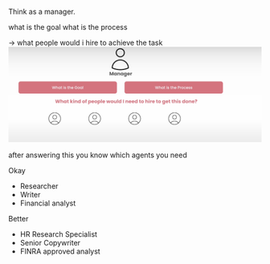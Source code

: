 Think as a manager.

what is the goal
what is the process

-> what people would i hire to achieve the task
![alt text](image.png)

after answering this you know which agents you need

Okay

- Researcher
- Writer
- Financial analyst

Better

- HR Research Specialist
- Senior Copywriter
- FINRA approved analyst
